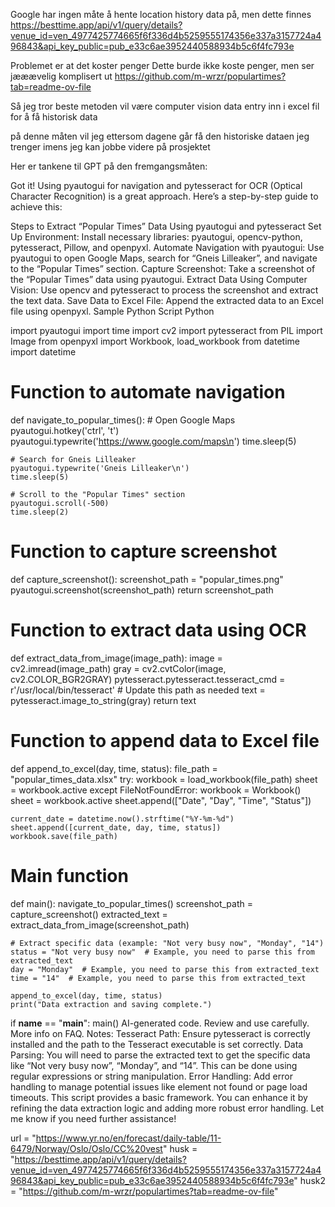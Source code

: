 
Google har ingen måte å hente location history data på, men dette finnes
https://besttime.app/api/v1/query/details?venue_id=ven_4977425774665f6f336d4b5259555174356e337a3157724a496843&api_key_public=pub_e33c6ae3952440588934b5c6f4fc793e

Problemet er at det koster penger
Dette burde ikke koste penger, men ser jææævelig komplisert ut
https://github.com/m-wrzr/populartimes?tab=readme-ov-file

Så jeg tror beste metoden vil være computer vision data entry inn i excel fil for å få historisk data

på denne måten vil jeg ettersom dagene går få den historiske dataen jeg trenger imens jeg kan jobbe videre på prosjektet

Her er tankene til GPT på den fremgangsmåten:

Got it! Using pyautogui for navigation and pytesseract for OCR (Optical Character Recognition) is a great approach. Here’s a step-by-step guide to achieve this:

Steps to Extract “Popular Times” Data Using pyautogui and pytesseract
Set Up Environment:
Install necessary libraries: pyautogui, opencv-python, pytesseract, Pillow, and openpyxl.
Automate Navigation with pyautogui:
Use pyautogui to open Google Maps, search for “Gneis Lilleaker”, and navigate to the “Popular Times” section.
Capture Screenshot:
Take a screenshot of the “Popular Times” data using pyautogui.
Extract Data Using Computer Vision:
Use opencv and pytesseract to process the screenshot and extract the text data.
Save Data to Excel File:
Append the extracted data to an Excel file using openpyxl.
Sample Python Script
Python

import pyautogui
import time
import cv2
import pytesseract
from PIL import Image
from openpyxl import Workbook, load_workbook
from datetime import datetime

# Function to automate navigation
def navigate_to_popular_times():
    # Open Google Maps
    pyautogui.hotkey('ctrl', 't')
    pyautogui.typewrite('https://www.google.com/maps\n')
    time.sleep(5)
    
    # Search for Gneis Lilleaker
    pyautogui.typewrite('Gneis Lilleaker\n')
    time.sleep(5)
    
    # Scroll to the "Popular Times" section
    pyautogui.scroll(-500)
    time.sleep(2)

# Function to capture screenshot
def capture_screenshot():
    screenshot_path = "popular_times.png"
    pyautogui.screenshot(screenshot_path)
    return screenshot_path

# Function to extract data using OCR
def extract_data_from_image(image_path):
    image = cv2.imread(image_path)
    gray = cv2.cvtColor(image, cv2.COLOR_BGR2GRAY)
    pytesseract.pytesseract.tesseract_cmd = r'/usr/local/bin/tesseract'  # Update this path as needed
    text = pytesseract.image_to_string(gray)
    return text

# Function to append data to Excel file
def append_to_excel(day, time, status):
    file_path = "popular_times_data.xlsx"
    try:
        workbook = load_workbook(file_path)
        sheet = workbook.active
    except FileNotFoundError:
        workbook = Workbook()
        sheet = workbook.active
        sheet.append(["Date", "Day", "Time", "Status"])
    
    current_date = datetime.now().strftime("%Y-%m-%d")
    sheet.append([current_date, day, time, status])
    workbook.save(file_path)

# Main function
def main():
    navigate_to_popular_times()
    screenshot_path = capture_screenshot()
    extracted_text = extract_data_from_image(screenshot_path)
    
    # Extract specific data (example: "Not very busy now", "Monday", "14")
    status = "Not very busy now"  # Example, you need to parse this from extracted_text
    day = "Monday"  # Example, you need to parse this from extracted_text
    time = "14"  # Example, you need to parse this from extracted_text
    
    append_to_excel(day, time, status)
    print("Data extraction and saving complete.")

if __name__ == "__main__":
    main()
AI-generated code. Review and use carefully. More info on FAQ.
Notes:
Tesseract Path: Ensure pytesseract is correctly installed and the path to the Tesseract executable is set correctly.
Data Parsing: You will need to parse the extracted text to get the specific data like “Not very busy now”, “Monday”, and “14”. This can be done using regular expressions or string manipulation.
Error Handling: Add error handling to manage potential issues like element not found or page load timeouts.
This script provides a basic framework. You can enhance it by refining the data extraction logic and adding more robust error handling. Let me know if you need further assistance!






url = "https://www.yr.no/en/forecast/daily-table/11-6479/Norway/Oslo/Oslo/CC%20vest"
husk = "https://besttime.app/api/v1/query/details?venue_id=ven_4977425774665f6f336d4b5259555174356e337a3157724a496843&api_key_public=pub_e33c6ae3952440588934b5c6f4fc793e"
husk2 = "https://github.com/m-wrzr/populartimes?tab=readme-ov-file"
